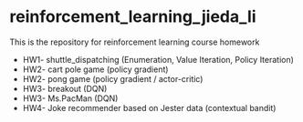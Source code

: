 # reinforcement_learning_jieda_li
This is the repository for reinforcement learning course homework

* HW1- shuttle_dispatching (Enumeration, Value Iteration, Policy Iteration)
* HW2- cart pole game (policy gradient)
* HW2- pong game (policy gradient / actor-critic)
* HW3- breakout (DQN)
* HW3- Ms.PacMan (DQN)
* HW4- Joke recommender based on Jester data (contextual bandit)
